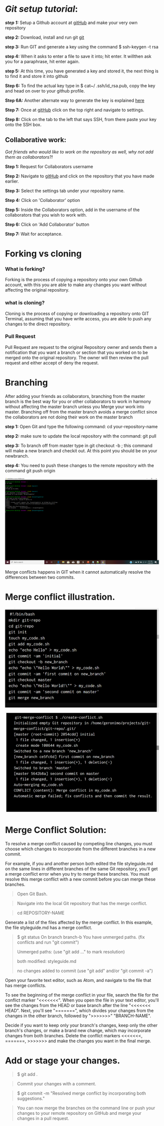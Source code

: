 
# **_Git setup tutorial_**:


 ***step 1:*** Setup a Github account at [gitHub](https://github.com) and make your very own repository
 
 
 **step 2:** Download, install and run git [git](https://git-scm.com/downloads) 
 
 
 **step 3:** Run GIT and generate a key using the command $ ssh-keygen -t rsa
 
 
 **step 4:** When it asks to enter a file to save it into; hit enter. It willthen ask you for a paraphrase, hit enter again.
 
 
 **step 5:** At this time, you have generated a key and stored it, the next thing is to find it and store it into github
 
 
 **Step 6:** To find the actual key type in $ cat~/ .ssh/id_rsa.pub, copy the key and head on over to your github profile.
 
 
 **Step 6A:** Another alternate way to generate the key is explained [here](https://help.github.com/en/github/authenticating-to-github/generating-a-new-ssh-key-and-adding-it-to-the-ssh-agent#adding-your-ssh-key-to-the-ssh-agent)
 
 
 **Step 7:** Once at [gitHub](https://github.com) click on the top right and navigate to settings.
 
 
 **Step 8:** Click on the tab to the left that says SSH, from there paste your key onto the SSH box.


## Collaborative work:


_Got friends who would like to work on the repository as well, why not add them as collaborators?!_



**Step 1:** Request for Collaborators username


**Step 2:** Navigate to [gitHub](https://github.com) and click on the repository that you have made earlier.


**Step 3:** Select the settings tab under your repository name. 


**Step 4:** Click on 'Collaborator' option


**Step 5:** Inside the Collaborators option, add in the username of the collaborators that you wish to work with.


**Step 6:** Click on 'Add Collaborator' button


**Step 7:** Wait for acceptance.


# Forking vs cloning


### What is forking? 


Forking is the process of copying a repository onto your own Github account, with this you are able to make any changes you want without affecting the original repository.


### what is cloning? 


Cloning is the process of copying or downloading a repository onto GIT Terminal, assuming that you have write access, you are able to push any changes to the direct repository. 


### Pull Request

Pull Request are request to the original Repository owner and sends them a notification that you want a branch or section that you worked on to be merged onto the original repository. The owner will then review the pull request and either accept of deny the request.



# Branching

After adding your friends as collaborators, branching from the master branch is the best way for you or other collaborators to work in harmony without affecting the master branch unless you Merge your work into master. Branching off from the master branch avoids a merge conflict since the collaborators are not doing their work on the master branch  


**step 1:** Open Git and type the following command: cd your-repository-name


**step 2:** make sure to update the local repository with the command: git pull


**step 3:** To branch off from master type in git checkout -b <branch-name-goes-here>; this command will make a new branch and checkit out. At this point you should be on your newbranch.


**step 4:** You need to push these changes to the remote repository with the command git push origin <new-branch-name>


![](https://github.com/jfrelish/miniproject/blob/school/Pictures/Screenshot%20(17).png)

Merge conflicts happens in GIT when it cannot automatically resolve the differences between two commits.

# Merge conflict illustration.


![](https://github.com/jfrelish/miniproject/blob/school/Pictures/merge%20conflict%201.png)


![](https://github.com/jfrelish/miniproject/blob/school/Pictures/merge%20conflict%202.png)






# Merge Conflict Solution:



To resolve a merge conflict caused by competing line changes, you must choose which changes to incorporate from the different branches in a new commit.


For example, if you and another person both edited the file styleguide.md on the same lines in different branches of the same Git repository, you'll get a merge conflict error when you try to merge these branches. You must resolve this merge conflict with a new commit before you can merge these branches.


> Open Git Bash.


> Navigate into the local Git repository that has the merge conflict.


> cd REPOSITORY-NAME


Generate a list of the files affected by the merge conflict. In this example, the file styleguide.md has a merge conflict.
> $ git status
>  On branch branch-b
>  You have unmerged paths.
>    (fix conflicts and run "git commit")
> 
>  Unmerged paths:
>    (use "git add ..." to mark resolution)
> 
>  both modified:      styleguide.md
> 
> no changes added to commit (use "git add" and/or "git commit -a")


Open your favorite text editor, such as Atom, and navigate to the file that has merge conflicts.


To see the beginning of the merge conflict in your file, search the file for the conflict marker "<<<<<<<". When you open the file in your text editor, you'll see the changes from the HEAD or base branch after the line "<<<<<<< HEAD". Next, you'll see "=======", which divides your changes from the changes in the other branch, followed by ">>>>>>>" "BRANCH-NAME". 


Decide if you want to keep only your branch's changes, keep only the other branch's changes, or make a brand new change, which may incorporate changes from both branches. Delete the conflict markers <<<<<<<, =======, >>>>>>> and make the changes you want in the final merge. 



# Add or stage your changes.


> $ git add .


> Commit your changes with a comment.


> $ git commit -m "Resolved merge conflict by incorporating both suggestions."


> You can now merge the branches on the command line or push your changes to your remote repository on GitHub and merge your changes in a pull request.
